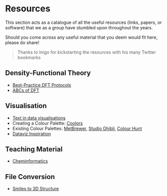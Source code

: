 # Resources
This section acts as a catalogue of all the useful resources (links, papers, or software) that we as a group have stumbled upon throughout the years.

Should you come across any useful material that you deem would fit here, please do share!

> Thanks to Inigo for kickstarting the resources with his many Twitter bookmarks

## Density-Functional Theory
- [Best-Practice DFT Protocols](https://onlinelibrary.wiley.com/doi/10.1002/anie.202205735)
- [ABCs of DFT](https://dft.uci.edu/doc/g1.pdf)

## Visualisation
- [Text in data visualisations](https://blog.datawrapper.de/text-in-data-visualizations/)
- Creating a Colour Palette: [Coolors](https://coolors.co/)
- Existing Colour Palettes: [MetBrewer](https://twitter.com/Emil_Hvitfeldt/status/1582795210949423104), [Studio Ghibli](https://medium.com/@jchen001/r-ggplot2-color-palettes-inspired-by-hayao-miyazakis-animes-f2aeccce45fd), [Colour Hunt](https://colorhunt.co/)
- [Dataviz Inspiration](https://www.dataviz-inspiration.com/)

## Teaching Material
- [Cheminformatics](https://github.com/Sulstice/Cheminformatics-Teaching-Material)

## File Conversion
- [Smiles to 3D Structure](https://www.novoprolabs.com/tools/smiles2pdb)
